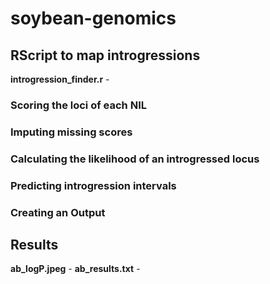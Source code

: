 # soybean-genomics

## RScript to map introgressions
<b>introgression_finder.r</b> - 

### Scoring the loci of each NIL
### Imputing missing scores
### Calculating the likelihood of an introgressed locus
### Predicting introgression intervals
### Creating an Output

## Results

<b>ab_logP.jpeg</b> - 
<b>ab_results.txt</b> -
